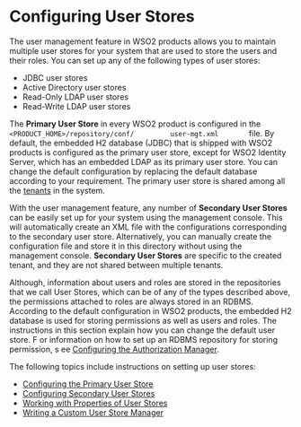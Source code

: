 # Configuring User Stores

The user management feature in WSO2 products allows you to maintain
multiple user stores for your system that are used to store the users
and their roles. You can set up any of the following types of user
stores:

-   JDBC user stores
-   Active Directory user stores
-   Read-Only LDAP user stores
-   Read-Write LDAP user stores

The **Primary User Store** in every WSO2 product is configured in the
`         <PRODUCT_HOME>/repository/conf/         user-mgt.xml        `
file. By default, the embedded H2 database (JDBC) that is shipped with
WSO2 products is configured as the primary user store, except for WSO2
Identity Server, which has an embedded LDAP as its primary user
store. You can change the default configuration by replacing the default
database according to your requirement. The primary user store is shared
among all the [tenants](_Introduction_to_Multitenancy_) in the system.

With the user management feature, any number of **Secondary User
Stores** can be easily set up for your system using the management
console. This will automatically create an XML file with the
configurations corresponding to the secondary user store. Alternatively,
you can manually create the configuration file and store it in this
directory without using the management console. **Secondary User
Stores** are specific to the created tenant, and they are not shared
between multiple tenants.  

Although, information about users and roles are stored in the
repositories that we call User Stores, which can be of any of the types
described above, the permissions attached to roles are always stored in
an RDBMS. According to the default configuration in WSO2 products, the
embedded H2 database is used for storing permissions as well as users
and roles. The instructions in this section explain how you can change
the default user store. F or information on how to set up an RDBMS
repository for storing permission, s ee [Configuring the Authorization
Manager](../../using-wso2-identity-server/configuring-the-authorization-manager).

The following topics include instructions on setting up user stores:

-   [Configuring the Primary User
    Store](../../using-wso2-identity-server/configuring-the-primary-user-store)
-   [Configuring Secondary User
    Stores](../../using-wso2-identity-server/configuring-secondary-user-stores)
-   [Working with Properties of User
    Stores](_Working_with_Properties_of_User_Stores_)
-   [Writing a Custom User Store
    Manager](../../using-wso2-identity-server/writing-a-custom-user-store-manager)

  
